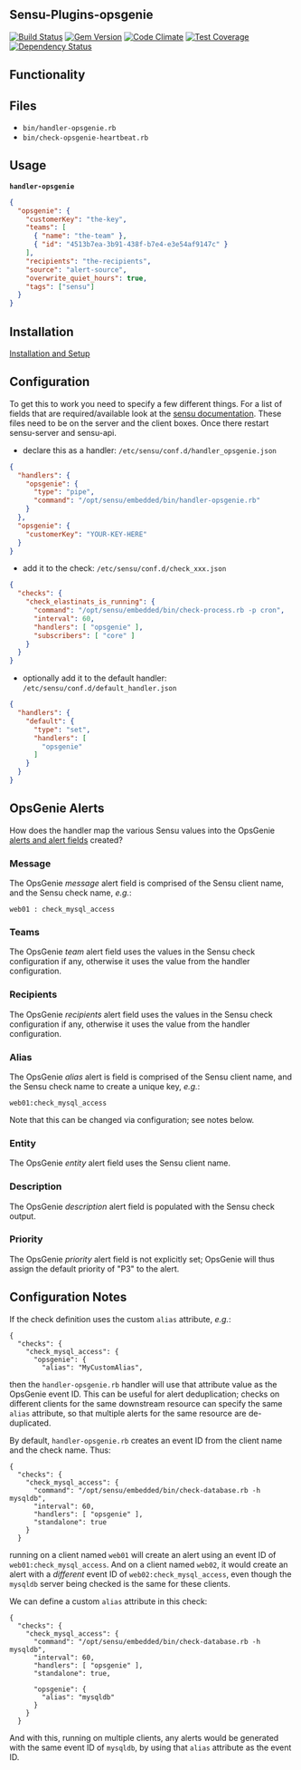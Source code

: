 ## Sensu-Plugins-opsgenie

[![Build Status](https://travis-ci.org/sensu-plugins/sensu-plugins-opsgenie.svg?branch=master)](https://travis-ci.org/sensu-plugins/sensu-plugins-opsgenie)
[![Gem Version](https://badge.fury.io/rb/sensu-plugins-opsgenie.svg)](http://badge.fury.io/rb/sensu-plugins-opsgenie)
[![Code Climate](https://codeclimate.com/github/sensu-plugins/sensu-plugins-opsgenie/badges/gpa.svg)](https://codeclimate.com/github/sensu-plugins/sensu-plugins-opsgenie)
[![Test Coverage](https://codeclimate.com/github/sensu-plugins/sensu-plugins-opsgenie/badges/coverage.svg)](https://codeclimate.com/github/sensu-plugins/sensu-plugins-opsgenie)
[![Dependency Status](https://gemnasium.com/sensu-plugins/sensu-plugins-opsgenie.svg)](https://gemnasium.com/sensu-plugins/sensu-plugins-opsgenie)

## Functionality

## Files
 * `bin/handler-opsgenie.rb`
 * `bin/check-opsgenie-heartbeat.rb`

## Usage

**`handler-opsgenie`**
```json
{
  "opsgenie": {
    "customerKey": "the-key",
    "teams": [
      { "name": "the-team" },
      { "id": "4513b7ea-3b91-438f-b7e4-e3e54af9147c" }
    ],
    "recipients": "the-recipients",
    "source": "alert-source",
    "overwrite_quiet_hours": true,
    "tags": ["sensu"]
  }
}
```

## Installation

[Installation and Setup](http://sensu-plugins.io/docs/installation_instructions.html)

## Configuration
To get this to work you need to specify a few different things. For a list of fields that are required/available look at the [sensu documentation](https://sensuapp.org/docs/0.25/enterprise/integrations/opsgenie.html). These files need to be on the server and the client boxes. Once there restart sensu-server and sensu-api.

  - declare this as a handler: `/etc/sensu/conf.d/handler_opsgenie.json`
``` json
{
  "handlers": {
    "opsgenie": {
      "type": "pipe",
      "command": "/opt/sensu/embedded/bin/handler-opsgenie.rb"
    }
  },
  "opsgenie": {
    "customerKey": "YOUR-KEY-HERE"
  }
}
```

  - add it to the check: `/etc/sensu/conf.d/check_xxx.json`
``` json
{
  "checks": {
    "check_elastinats_is_running": {
      "command": "/opt/sensu/embedded/bin/check-process.rb -p cron",
      "interval": 60,
      "handlers": [ "opsgenie" ],
      "subscribers": [ "core" ]
    }
  }
}
```

  - optionally add it to the default handler: `/etc/sensu/conf.d/default_handler.json`
``` json
{
  "handlers": {
    "default": {
      "type": "set",
      "handlers": [
        "opsgenie"
      ]
    }
  }
}
```

## OpsGenie Alerts

How does the handler map the various Sensu values into the OpsGenie
[alerts and alert fields](https://docs.opsgenie.com/docs/alerts-and-alert-fields) created?

### Message

The OpsGenie _message_ alert field is comprised of the Sensu client name, and
the Sensu check name, _e.g._:
```
web01 : check_mysql_access
```

### Teams

The OpsGenie _team_ alert field uses the values in the Sensu check configuration
if any, otherwise it uses the value from the handler configuration.

### Recipients

The OpsGenie _recipients_ alert field uses the values in the Sensu check
configuration if any, otherwise it uses the value from the handler
configuration.

### Alias

The OpsGenie _alias_ alert is field is comprised of the Sensu client name,
and the Sensu check name to create a unique key, _e.g._:
```
web01:check_mysql_access
```
Note that this can be changed via configuration; see notes below.

### Entity

The OpsGenie _entity_ alert field uses the Sensu client name.

### Description

The OpsGenie _description_ alert field is populated with the Sensu check output.

### Priority

The OpsGenie _priority_ alert field is not explicitly set; OpsGenie will thus
assign the default priority of "P3" to the alert.


## Configuration Notes

If the check definition uses the custom `alias` attribute, _e.g._:
```
{
  "checks": {
    "check_mysql_access": {
      "opsgenie": {
        "alias": "MyCustomAlias",

```
then the `handler-opsgenie.rb` handler will use that attribute value as the
OpsGenie event ID.  This can be useful for alert deduplication; checks on
different clients for the same downstream resource can specify the same
`alias` attribute, so that multiple alerts for the same resource are
de-duplicated.

By default, `handler-opsgenie.rb` creates an event ID from the client name
and the check name.  Thus:
```
{
  "checks": {
    "check_mysql_access": {
      "command": "/opt/sensu/embedded/bin/check-database.rb -h mysqldb",
      "interval": 60,
      "handlers": [ "opsgenie" ],
      "standalone": true
    }
  }
```
running on a client named `web01` will create an alert using an event ID of
`web01:check_mysql_access`.  And on a client named `web02`, it would create an
alert with a _different_ event ID of `web02:check_mysql_access`, even though
the `mysqldb` server being checked is the same for these clients.

We can define a custom `alias` attribute in this check:
```
{
  "checks": {
    "check_mysql_access": {
      "command": "/opt/sensu/embedded/bin/check-database.rb -h mysqldb",
      "interval": 60,
      "handlers": [ "opsgenie" ],
      "standalone": true,

      "opsgenie": {
        "alias": "mysqldb"
      }
    }
  }
```
And with this, running on multiple clients, any alerts would be generated
with the same event ID of `mysqldb`, by using that `alias` attribute as the
event ID.
